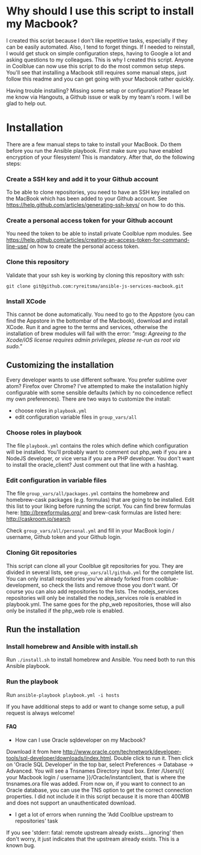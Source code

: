# Why should I use this script to install my Macbook?

I created this script because I don't like repetitive tasks, especially if they can be easily automated. Also, I tend to forget things. If I needed to reinstall, I would get stuck on simple configuration steps, having to Google a lot and asking questions to my colleagues. 
This is why I created this script. Anyone in Coolblue can now use this script to do the most common setup steps. You'll see that installing a Macbook still requires some manual steps, just follow this readme and you can get going with your Macbook rather quickly. 

Having trouble installing? Missing some setup or configuration? Please let me know via Hangouts, a Github issue or walk by my team's room. I will be glad to help out. 

# Installation
There are a few manual steps to take to install your MacBook. Do them before you run the Ansible playbook. First make sure you have enabled encryption of your filesystem! This is mandatory. After that, do the following steps:

### Create a SSH key and add it to your Github account
To be able to clone repositories, you need to have an SSH key installed on the MacBook which has been added to your Github account. See https://help.github.com/articles/generating-ssh-keys/ on how to do this.

### Create a personal access token for your Github account
You need the token to be able to install private Coolblue npm modules. See https://help.github.com/articles/creating-an-access-token-for-command-line-use/ on how to create the personal access token.

### Clone this repository
Validate that your ssh key is working by cloning this repository with ssh:

```git clone git@github.com:ryreitsma/ansible-js-services-macbook.git```

### Install XCode
This cannot be done automatically. You need to go to the Appstore (you can find the Appstore in the bottombar of the Macbook), download and install XCode.
Run it and agree to the terms and services, otherwise the installation of brew modules will fail with the error:
*"msg: Agreeing to the Xcode/iOS license requires admin privileges, please re-run as root via sudo."*

## Customizing the installation
Every developer wants to use different software. You prefer sublime over atom? Firefox over Chrome? I've attempted to make the installation highly configurable with some sensible defaults (which by no coincedence reflect my own preferences). There are two ways to customize the install: 
- choose roles in ``playbook.yml``
- edit configuration variable files in ``group_vars/all``

### Choose roles in playbook
The file ``playbook.yml`` contains the roles which define which configuration will be installed. You'll probably want to comment out php_web if you are a NodeJS developer, or vice versa if you are a PHP developer. You don't want to install the oracle_client? Just comment out that line with a hashtag.

### Edit configuration in variable files
The file ``group_vars/all/packages.yml`` contains the homebrew and homebrew-cask packages (e.g. formulas) that are going to be installed. Edit this list to your liking before running the script. You can find brew formulas here: http://brewformulas.org/ and brew-cask formulas are listed here: http://caskroom.io/search

Check ``group_vars/all/personal.yml`` and fill in your MacBook login / username, Github token and your Github login.

### Cloning Git repositories
This script can clone all your Coolblue git repositories for you. They are divided in several lists, see ``group_vars/all/github.yml`` for the complete list. You can only install repositories you've already forked from coolblue-development, so check the lists and remove those you don't want. Of course you can also add repositories to the lists.
The nodejs_services repositories will only be installed the nodejs_services role is enabled in playbook.yml. The same goes for the php_web repositories, those will also only be installed if the php_web role is enabled.

## Run the installation

### Install homebrew and Ansible with install.sh
Run ``./install.sh`` to install homebrew and Ansible. You need both to run this Ansible playbook.

### Run the playbook
Run ``ansible-playbook playbook.yml -i hosts``

If you have additional steps to add or want to change some setup, a pull request is always welcome!

#### FAQ

* How can I use Oracle sqldeveloper on my Macbook?

Download it from here http://www.oracle.com/technetwork/developer-tools/sql-developer/downloads/index.html. Double click to run it. Then click on 'Oracle SQL Developer' in the top bar, select Preferences -> Database -> Advanced. You will see a Tnsnames Directory input box. Enter /Users/{{ your Macbook login / username }}/Oracle/instantclient, that is where the tnsnames.ora file was added. From now on, if you want to connect to an Oracle database, you can use the TNS option to get the correct connection properties. I did not include it in this script because it is more than 400MB and does not support an unauthenticated download.

* I get a lot of errors when running the 'Add Coolblue upstream to repositories' task

If you see 'stderr: fatal: remote upstream already exists....ignoring' then don't worry, it just indicates that the upstream already exists. This is a known bug. 
